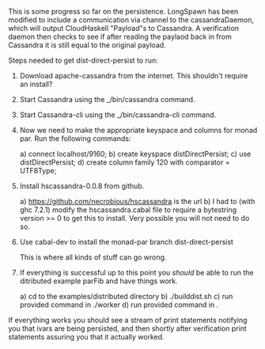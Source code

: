 
This is some progress so far on the persistence. LongSpawn has been modified to include
a communication via channel to the cassandraDaemon, which will output CloudHaskell 
"Payload"s to Cassandra. A verification daemon then checks to see if after reading
the paylaod back in from Cassandra it is still equal to the original payload.

Steps needed to get dist-direct-persist to run:

1) Download apache-cassandra from the internet. This shouldn't require an install?

2) Start Cassandra using the _/bin/cassandra command.

3) Start Cassandra-cli using the _/bin/cassandra-cli command.

4) Now we need to make the appropriate keyspace and columns for monad par.
   Run the following commands:

   a) connect localhost/9160;
   b) create keyspace distDirectPersist;
   c) use distDirectPersist;
   d) create column family 120 with comparator = UTF8Type;

5) Install hscassandra-0.0.8 from github.

   a) https://github.com/necrobious/hscassandra is the url
   b) I had to (with ghc 7.2.1) modify the hscassandra.cabal file to require
      a bytestring version >= 0 to get this to install. Very possible you will not
      need to do so.

6) Use cabal-dev to install the monad-par branch dist-direct-persist

   This is where all kinds of stuff can go wrong.

7) If everything is successful up to this point you *should* be able to run
   the ditributed example parFib and have things work.

   a) cd to the examples/distributed directory
   b) ./builddist.sh
   c) run provided command in ./worker
   d) run provided command in .

If everything works you should see a stream of print statements notifying
you that ivars are being persisted, and then shortly after verification print
statements assuring you that it actually worked. 
